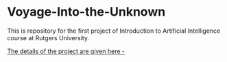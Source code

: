 # Voyage-Into-the-Unknown
This is repository for the first project of Introduction to Artificial Intelligence course at Rutgers University.

[The details of the project are given here - ](https://github.com/Utsav-Patel/Voyage-Into-the-Unknown/Assignment_1.pdf)
